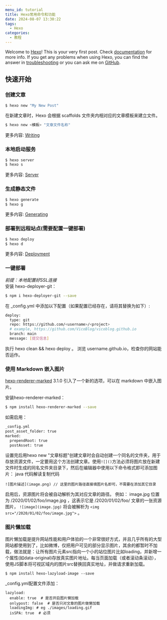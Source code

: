 ```yaml
---
menu_id: tutorial
title: Hexo常用命令和功能
date: 2024-08-07 13:30:22
tags: 
  - Hexo
categories: 
  - 教程
---
```

Welcome to [Hexo](https://hexo.io/)! This is your very first post. Check [documentation](https://hexo.io/docs/) for more info. If you get any problems when using Hexo, you can find the answer in [troubleshooting](https://hexo.io/docs/troubleshooting.html) or you can ask me on [GitHub](https://github.com/hexojs/hexo/issues).

## 快速开始

### 创建文章

``` bash
$ hexo new "My New Post"
```
在新建文章时，Hexo 会根据 scaffolds 文件夹内相对应的文章模板来建立文件。

``` bash
$ hexo new <模板> "文章文件名称"
```

更多内容: [Writing](https://hexo.io/docs/writing.html)

### 本地启动服务

``` bash
$ hexo server
$ hexo s
```

更多内容: [Server](https://hexo.io/docs/server.html)

### 生成静态文件

``` bash
$ hexo generate
$ hexo g
```

更多内容: [Generating](https://hexo.io/docs/generating.html)

### 部署到远程站点(需要配置一键部署)

``` bash
$ hexo deploy
$ hexo d
```
更多内容: [Deployment](https://hexo.io/docs/one-command-deployment.html)
### 一键部署
 *前提：本地配置好SSL连接*  
安装 hexo-deployer-git： 
``` bash
$ npm i hexo-deployer-git --save
```
在 _config.yml 中添加以下配置（如果配置已经存在，请将其替换为如下）:
``` bash
deploy:
  type: git
  repo: https://github.com/<username>/<project>
  # example, https://github.com/VicoBlog/vicoblog.github.io
  branch: main
  message: [提交信息]
```
执行 hexo clean && hexo deploy 。
浏览 username.github.io，检查你的网站能否运作。
### 使用 Markdown 嵌入图片
[hexo-renderer-marked](https://github.com/hexojs/hexo-renderer-marked) 3.1.0 引入了一个新的选项，可以在 markdown 中嵌入图片。  

安装hexo-renderer-marked：
``` bash
$ npm install hexo-renderer-marked --save
```
如需启用：
``` bash
_config.yml
post_asset_folder: true
marked:
  prependRoot: true
  postAsset: true
```
设置完后用hexo new "文章标题"创建文章时会自动创建一个同名的文件夹，用于存放资源文件，一定要用这个方法创建文章。使用`![]()`方法必须将图片放在新建文件时生成的同名文件夹目录下，然后在编辑器中使用以下命令格式即可添加图片：
java 代码解读复制代码  
```
![图片描述](image.png) // 这里的图片路径直接填图片名即可，不需要在添加其它目录
```

启用后，资源图片将会被自动解析为其对应文章的路径。 例如： image.jpg 位置为 /2020/01/02/foo/image.jpg ，这表示它是 /2020/01/02/foo/ 文章的一张资源图片， `![image](image.jpg)` 将会被解析为 
`<img src="/2020/01/02/foo/image.jpg">` 。

### 图片懒加载
图片懒加载是提升网站性能和用户体验的一个非常很好方式，并且几乎所有的大型网站都使用到了，比如微博，仅把用户可见的部分显示图片，其余的都暂时不加载，做法就是：让所有图片元素src指向一个小的站位图片比如loading，并新增一个属性(如data-original)存放真实图片地址。每当页面加载（或者滚动条滚动），使用JS脚本将可视区域内的图片src替换回真实地址，并做请求重新加载。  
```
$ npm install hexo-lazyload-image --save
```
_config.yml配置文件添加：  
```
lazyload:
  enable: true  # 是否开启图片懒加载
  onlypost: false  # 是否只对文章的图片做懒加载
  loadingImg: # eg ./images/loading.gif
  isSPA: true  # 必须
```  
